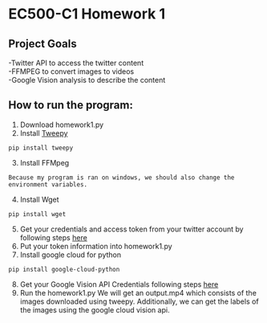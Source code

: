 # EC500-C1 Homework 1

## Project Goals
-Twitter API to access the twitter content</br  >
-FFMPEG to convert images to videos</br  >
-Google Vision analysis to describe the content</br  >

## How to run the program:
1. Download homework1.py
2. Install [Tweepy](https://github.com/tweepy/tweepy)
```
pip install tweepy
```
3. Install FFMpeg
```
Because my program is ran on windows, we should also change the environment variables.
```
4. Install Wget
```
pip install wget
```
5. Get your credentials and access token from your twitter account by following steps [here](https://www.slickremix.com/docs/how-to-get-api-keys-and-tokens-for-twitter/)
6. Put your token information into homework1.py
7. Install google cloud for python
```
pip install google-cloud-python
```
8. Get your Google Vision API Credentials following steps [here](https://cloud.google.com/vision/docs/auth)
9. Run the homework1.py
We will get an output.mp4 which consists of the images downloaded using tweepy.
Additionally, we can get the labels of the images using the google cloud vision api.

